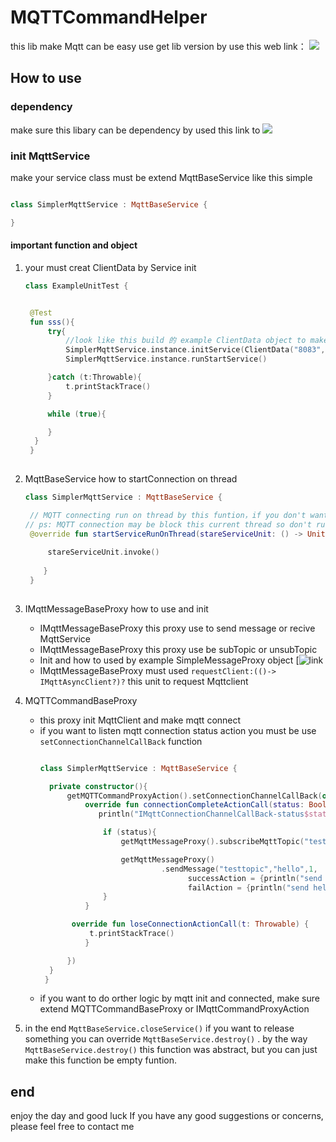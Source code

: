# MQTTCommandHelper
this lib make Mqtt can be easy use
get lib version by use this web link： [![](https://jitpack.io/v/KilleTom/MQTTCommandHelper.svg)](https://jitpack.io/#KilleTom/MQTTCommandHelper)

## How to use

### dependency
make sure this libary can be dependency by used this link to [![](https://jitpack.io/v/KilleTom/MQTTCommandHelper.svg)](https://jitpack.io/#KilleTom/MQTTCommandHelper)

### init MqttService

make your service class must be extend MqttBaseService like this simple


```kotlin

class SimplerMqttService : MqttBaseService {

}

```

#### important function and object

1. your must creat ClientData by Service init

   ```kotlin
   class ExampleUnitTest {
   

    @Test
    fun sss(){
        try{
            //look like this build 的 example ClientData object to make SimplerMqttService can be initService
            SimplerMqttService.instance.initService(ClientData("8083", "tcp://broker-cn.emqx.io:1883", "xxx", "xxx"))
            SimplerMqttService.instance.runStartService()

        }catch (t:Throwable){
            t.printStackTrace()
        }

        while (true){

        }
     }
    }
  
   ```
   
2. MqttBaseService how to startConnection on thread
   
   ```kotlin
   class SimplerMqttService : MqttBaseService {
   
    // MQTT connecting run on thread by this funtion，if you don't want run other thread just like this example
   // ps: MQTT connection may be block this current thread so don't run on ui thread
    @override fun startServiceRunOnThread(stareServiceUnit: () -> Unit) {
      
        stareServiceUnit.invoke()
      
       }
    }
  
   ```
3. IMqttMessageBaseProxy how to use and init
   - IMqttMessageBaseProxy this proxy use to send message or recive MqttService
   - IMqttMessageBaseProxy this proxy use be subTopic or unsubTopic
   - Init and how to used by example SimpleMessageProxy object [![link](https://github.com/KilleTom/MQTTCommandHelper/blob/master/app/src/main/java/com/killetom/mqtt/command/helper/SimplerMqttService.kt#SimpleMessageProxy)
   - IMqttMessageBaseProxy must used `requestClient:(()-> IMqttAsyncClient?)?` this unit to request Mqttclient

4. MQTTCommandBaseProxy
   - this proxy init MqttClient and make mqtt connect
   - if you want to listen mqtt connection status action you must be use `setConnectionChannelCallBack` function
     ```kotlin
     
     class SimplerMqttService : MqttBaseService {

       private constructor(){
           getMQTTCommandProxyAction().setConnectionChannelCallBack(object :IMqttConnectionChannelCallBack{
               override fun connectionCompleteActionCall(status: Boolean, errorMessage: String?) {
                  println("IMqttConnectionChannelCallBack-status$status errorMessage:${errorMessage}")

                   if (status){
                       getMqttMessageProxy().subscribeMqttTopic("testtopic",0)

                       getMqttMessageProxy()
                                .sendMessage("testtopic","hello",1,
                                      successAction = {println("send hello sucess") },
                                      failAction = {println("send hellow fail ${it.message}")})
                   }
               }

            override fun loseConnectionActionCall(t: Throwable) {
                t.printStackTrace()
               }

           })
       }
      }
     ```
   - if you want to do orther logic by mqtt init and connected, make sure extend MQTTCommandBaseProxy or IMqttCommandProxyAction

5. in the end `MqttBaseService.closeService()` if you want to release something you can override  `MqttBaseService.destroy()` . by the way  `MqttBaseService.destroy()` this function was abstract, but you can just make this function be empty funtion.

## end
enjoy the day and good luck
If you have any good suggestions or concerns, please feel free to contact me

    


     
  
     
     
